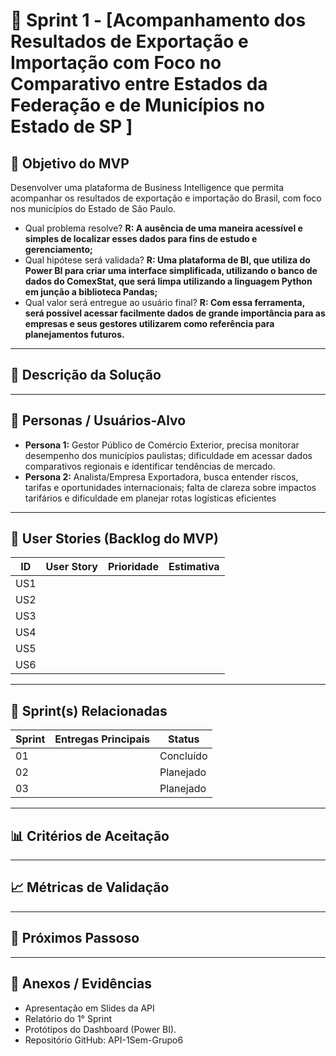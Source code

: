 # 📌 Sprint 1 - [Acompanhamento dos Resultados de Exportação e Importação com Foco no Comparativo entre Estados da Federação e de Municípios no Estado de SP ]

## 🎯 Objetivo do MVP
Desenvolver uma plataforma de Business Intelligence que permita acompanhar os resultados de exportação e importação do Brasil, com foco nos municípios do Estado de São Paulo.
- Qual problema resolve? **R: A ausência de uma maneira acessível e simples de localizar esses dados para fins de estudo e gerenciamento;**
- Qual hipótese será validada? **R: Uma plataforma de BI, que utiliza do Power BI para criar uma interface simplificada, utilizando o banco de dados do ComexStat, que será limpa utilizando a linguagem Python em junção a biblioteca Pandas;**
- Qual valor será entregue ao usuário final? **R: Com essa ferramenta, será possível acessar facilmente dados de grande importância para as empresas e seus gestores utilizarem como referência para planejamentos futuros.**
---
## 📝 Descrição da Solução

---
## 👥 Personas / Usuários-Alvo
- **Persona 1:** Gestor Público de Comércio Exterior, precisa monitorar desempenho dos municípios paulistas; dificuldade em acessar dados comparativos regionais e identificar tendências de mercado. 
- **Persona 2:** Analista/Empresa Exportadora, busca entender riscos, tarifas e oportunidades internacionais; falta de clareza sobre impactos tarifários e dificuldade em planejar rotas logísticas eficientes 
---
## 🔑 User Stories (Backlog do MVP)
| ID  | User Story                                                                 | Prioridade | Estimativa |
|-----|-----------------------------------------------------------------------------|------------|------------|
| US1 ||||
| US2 ||||
| US3 ||||
| US4 ||||
| US5 ||||
| US6 ||||

---
## 📅 Sprint(s) Relacionadas
| Sprint | Entregas Principais                          | Status   |
|--------|----------------------------------------------|----------|
| 01 ||Concluído|
| 02 ||Planejado|
| 03 ||Planejado|

---
## 📊 Critérios de Aceitação
---
## 📈 Métricas de Validação
---
## 🚀 Próximos Passoso
---
## 📂 Anexos / Evidências
- Apresentação em Slides da API 
- Relatório do 1° Sprint
- Protótipos do Dashboard (Power BI).
- Repositório GitHub: API-1Sem-Grupo6
